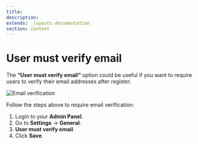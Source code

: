 ```yaml
---
title:
description:
extends: _layouts.documentation
section: content
---
```


# User must verify email

The **“User must verify email”** option could be useful if you want to require users to verify their email addresses after register.

![Email verification](/assets/images/user-must-verify-email.png)

Follow the steps above to require email verification:

1.  Login to your **Admin Panel**.
2.  Go to  **Settings**  ->  **General**.
3.  **User must verify email**.
4.  Click  **Save**.
